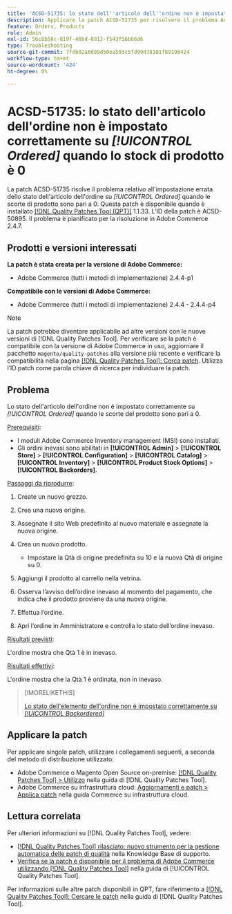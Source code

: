 ```yaml
---
title: 'ACSD-51735: lo stato dell''articolo dell''ordine non è impostato correttamente su *[!UICONTROL Ordered]* quando lo stock del prodotto è 0'
description: Applicare la patch ACSD-51735 per risolvere il problema Adobe Commerce in cui lo stato dell'articolo dell'ordine non è impostato correttamente su *[!UICONTROL Ordered]* quando la scorta prodotto è 0.
feature: Orders, Products
role: Admin
exl-id: 56c8b58c-819f-46bd-8912-f543f56b66d6
type: Troubleshooting
source-git-commit: 7fdb02a6d89d50ea593c5fd99d78101f89198424
workflow-type: tm+mt
source-wordcount: '424'
ht-degree: 0%

---
```


# ACSD-51735: lo stato dell&#39;articolo dell&#39;ordine non è impostato correttamente su *[!UICONTROL Ordered]* quando lo stock di prodotto è 0

La patch ACSD-51735 risolve il problema relativo all&#39;impostazione errata dello stato dell&#39;articolo dell&#39;ordine su *[!UICONTROL Ordered]* quando le scorte di prodotto sono pari a 0. Questa patch è disponibile quando è installato [[!DNL Quality Patches Tool (QPT)]](https://experienceleague.adobe.com/it/docs/commerce-operations/tools/quality-patches-tool/quality-patches-tool-to-self-serve-quality-patches) 1.1.33. L’ID della patch è ACSD-50895. Il problema è pianificato per la risoluzione in Adobe Commerce 2.4.7.

## Prodotti e versioni interessati

**La patch è stata creata per la versione di Adobe Commerce:**

* Adobe Commerce (tutti i metodi di implementazione) 2.4.4-p1

**Compatibile con le versioni di Adobe Commerce:**

* Adobe Commerce (tutti i metodi di implementazione) 2.4.4 - 2.4.4-p4

>[!NOTE]
>
>La patch potrebbe diventare applicabile ad altre versioni con le nuove versioni di [!DNL Quality Patches Tool]. Per verificare se la patch è compatibile con la versione di Adobe Commerce in uso, aggiornare il pacchetto `magento/quality-patches` alla versione più recente e verificare la compatibilità nella pagina [[!DNL Quality Patches Tool]: Cerca patch](https://experienceleague.adobe.com/tools/commerce-quality-patches/index.html?lang=it). Utilizza l’ID patch come parola chiave di ricerca per individuare la patch.

## Problema

Lo stato dell&#39;articolo dell&#39;ordine non è impostato correttamente su *[!UICONTROL Ordered]* quando le scorte del prodotto sono pari a 0.

<u>Prerequisiti</u>:

* I moduli Adobe Commerce Inventory management (MSI) sono installati.
* Gli ordini inevasi sono abilitati in **[!UICONTROL Admin]** > **[!UICONTROL Store]** > **[!UICONTROL Configuration]** > **[!UICONTROL Catalog]** > **[!UICONTROL Inventory]** > **[!UICONTROL Product Stock Options]** > **[!UICONTROL Backorders]**.

<u>Passaggi da riprodurre</u>:

1. Create un nuovo grezzo.
1. Crea una nuova origine.
1. Assegnate il sito Web predefinito al nuovo materiale e assegnate la nuova origine.
1. Crea un nuovo prodotto.

   * Impostare la Qtà di origine predefinita su 10 e la nuova Qtà di origine su 0.

1. Aggiungi il prodotto al carrello nella vetrina.
1. Osserva l’avviso dell’ordine inevaso al momento del pagamento, che indica che il prodotto proviene da una nuova origine.
1. Effettua l’ordine.
1. Apri l’ordine in Amministratore e controlla lo stato dell’ordine inevaso.

<u>Risultati previsti</u>:

L&#39;ordine mostra che Qtà 1 è in inevaso.

<u>Risultati effettivi</u>:

L&#39;ordine mostra che la Qtà 1 è ordinata, non in inevaso.

>[!MORELIKETHIS]
>
>[Lo stato dell&#39;elemento dell&#39;ordine non è impostato correttamente su *[!UICONTROL Backordered]*](/help/tools/quality-patches-tool/patches-available-in-qpt/v1-1-33/acsd-51408-order-item-status-is-set-to-backordered.md)

## Applicare la patch

Per applicare singole patch, utilizzare i collegamenti seguenti, a seconda del metodo di distribuzione utilizzato:

* Adobe Commerce o Magento Open Source on-premise: [[!DNL Quality Patches Tool] > Utilizzo](/help/tools/quality-patches-tool/usage.md) nella guida di [!DNL Quality Patches Tool].
* Adobe Commerce su infrastruttura cloud: [Aggiornamenti e patch > Applica patch](https://experienceleague.adobe.com/docs/commerce-cloud-service/user-guide/develop/upgrade/apply-patches.html?lang=it) nella guida Commerce su infrastruttura cloud.

## Lettura correlata

Per ulteriori informazioni su [!DNL Quality Patches Tool], vedere:

* [[!DNL Quality Patches Tool] rilasciato: nuovo strumento per la gestione automatica delle patch di qualità](https://experienceleague.adobe.com/it/docs/commerce-operations/tools/quality-patches-tool/quality-patches-tool-to-self-serve-quality-patches) nella Knowledge Base di supporto.
* [Verifica se la patch è disponibile per il problema di Adobe Commerce utilizzando  [!DNL Quality Patches Tool]](/help/tools/quality-patches-tool/patches-available-in-qpt/check-patch-for-magento-issue-with-magento-quality-patches.md) nella guida di [!UICONTROL Quality Patches Tool].


Per informazioni sulle altre patch disponibili in QPT, fare riferimento a [[!DNL Quality Patches Tool]: Cercare le patch](https://experienceleague.adobe.com/tools/commerce-quality-patches/index.html?lang=it) nella guida di [!DNL Quality Patches Tool].
